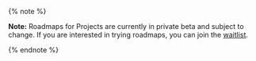 {% note %}

**Note:** Roadmaps for Projects are currently in private beta and subject to change. If you are interested in trying roadmaps, you can join the [waitlist](https://github.com/features/issues/signup).

{% endnote %}
